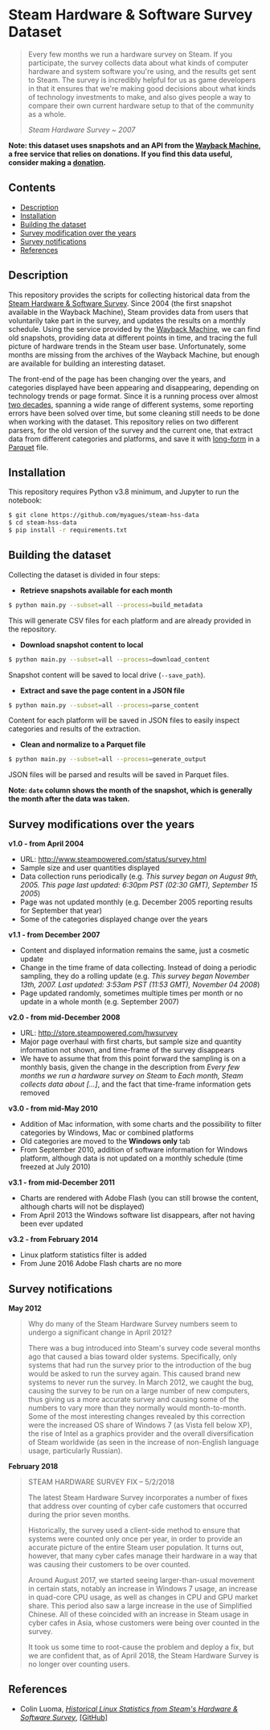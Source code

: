 # Steam Hardware & Software Survey Dataset

> Every few months we run a hardware survey on Steam. If you participate, the survey collects data about what kinds of computer hardware and system software you're using, and the results get sent to Steam. The survey is incredibly helpful for us as game developers in that it ensures that we're making good decisions about what kinds of technology investments to make, and also gives people a way to compare their own current hardware setup to that of the community as a whole.
>
> _Steam Hardware Survey ~ 2007_

__Note: this dataset uses snapshots and an API from the [Wayback Machine](https://web.archive.org), a free service that relies on donations. If you find this data useful, consider making a [donation](https://archive.org/donate/?origin=wbwww-HomeDonateButton).__

## Contents

- [Description](#desc)
- [Installation](#inst)
- [Building the dataset](#dataset-build)
- [Survey modification over the years](#survey-evo)
- [Survey notifications](#survey-not)
- [References](#refs)

<a name="desc" />

## Description

This repository provides the scripts for collecting historical data from the [Steam Hardware & Software Survey](https://store.steampowered.com/hwsurvey). Since 2004 (the first snapshot available in the Wayback Machine), Steam provides data from users that voluntarily take part in the survey, and updates the results on a monthly schedule. Using the service provided by the [Wayback Machine](https://web.archive.org), we can find old snapshots, providing data at different points in time, and tracing the full picture of hardware trends in the Steam user base. Unfortunately, some months are missing from the archives of the Wayback Machine, but enough are available for building an interesting dataset.

The front-end of the page has been changing over the years, and categories displayed have been appearing and disappearing, depending on technology trends or page format. Since it is a running process over almost [two decades](https://arstechnica.com/uncategorized/2004/09/4233-2), spanning a wide range of different systems, some reporting errors have been solved over time, but some cleaning still needs to be done when working with the dataset. This repository relies on two different parsers, for the old version of the survey and the current one, that extract data from different categories and platforms, and save it with [long-form](https://seaborn.pydata.org/tutorial/data_structure.html#long-form-vs-wide-form-data) in a [Parquet](https://parquet.apache.org/documentation/latest) file.

<a name="inst" />

## Installation

This repository requires Python v3.8 minimum, and Jupyter to run the notebook:

```bash
$ git clone https://github.com/myagues/steam-hss-data
$ cd steam-hss-data
$ pip install -r requirements.txt
```

<a name="dataset-build" />

## Building the dataset

Collecting the dataset is divided in four steps:

- __Retrieve snapshots available for each month__

```bash
$ python main.py --subset=all --process=build_metadata
```

This will generate CSV files for each platform and are already provided in the repository.

- __Download snapshot content to local__

```bash
$ python main.py --subset=all --process=download_content
```

Snapshot content will be saved to local drive (`--save_path`).

- __Extract and save the page content in a JSON file__

```bash
$ python main.py --subset=all --process=parse_content
```

Content for each platform will be saved in JSON files to easily inspect categories and results of the extraction.

- __Clean and normalize to a Parquet file__

```bash
$ python main.py --subset=all --process=generate_output
```

JSON files will be parsed and results will be saved in Parquet files.

__Note: `date` column shows the month of the snapshot, which is generally the month after the data was taken.__


<a name="survey-evo" />

## Survey modifications over the years

__v1.0 - from April 2004__

  - URL: http://www.steampowered.com/status/survey.html
  - Sample size and user quantities displayed
  - Data collection runs periodically (e.g. _This survey began on August 9th, 2005. This page last updated: 6:30pm PST (02:30 GMT), September 15 2005_)
  - Page was not updated monthly (e.g. December 2005 reporting results for September that year)
  - Some of the categories displayed change over the years

__v1.1 - from December 2007__

  - Content and displayed information remains the same, just a cosmetic update
  - Change in the time frame of data collecting. Instead of doing a periodic sampling, they do a rolling update (e.g. _This survey began November 13th, 2007. Last updated: 3:53am PST (11:53 GMT), November 04 2008_)
  - Page updated randomly, sometimes multiple times per month or no update in a whole month (e.g. September 2007)

__v2.0 - from mid-December 2008__

  - URL: http://store.steampowered.com/hwsurvey
  - Major page overhaul with first charts, but sample size and quantity information not shown, and time-frame of the survey disappears
  - We have to assume that from this point forward the sampling is on a monthly basis, given the change in the description from _Every few months we run a hardware survey on Steam_ to _Each month, Steam collects data about [...]_, and the fact that time-frame information gets removed

__v3.0 - from mid-May 2010__

  - Addition of Mac information, with some charts and the possibility to filter categories by Windows, Mac or combined platforms
  - Old categories are moved to the __Windows only__ tab
  - From September 2010, addition of software information for Windows platform, although data is not updated on a monthly schedule (time freezed at July 2010)

__v3.1 - from mid-December 2011__

  - Charts are rendered with Adobe Flash (you can still browse the content, although charts will not be displayed)
  - From April 2013 the Windows software list disappears, after not having been ever updated

__v3.2 - from February 2014__

  - Linux platform statistics filter is added
  - From June 2016 Adobe Flash charts are no more

<a name="survey-not" />

## Survey notifications

__May 2012__

> Why do many of the Steam Hardware Survey numbers seem to undergo a significant change in April 2012?
>
> There was a bug introduced into Steam's survey code several months ago that caused a bias toward older systems. Specifically, only systems that had run the survey prior to the introduction of the bug would be asked to run the survey again. This caused brand new systems to never run the survey. In March 2012, we caught the bug, causing the survey to be run on a large number of new computers, thus giving us a more accurate survey and causing some of the numbers to vary more than they normally would month-to-month. Some of the most interesting changes revealed by this correction were the increased OS share of Windows 7 (as Vista fell below XP), the rise of Intel as a graphics provider and the overall diversification of Steam worldwide (as seen in the increase of non-English language usage, particularly Russian). 

__February 2018__

> STEAM HARDWARE SURVEY FIX – 5/2/2018
>
> The latest Steam Hardware Survey incorporates a number of fixes that address over counting of cyber cafe customers that occurred during the prior seven months.
>
> Historically, the survey used a client-side method to ensure that systems were counted only once per year, in order to provide an accurate picture of the entire Steam user population. It turns out, however, that many cyber cafes manage their hardware in a way that was causing their customers to be over counted.
>
> Around August 2017, we started seeing larger-than-usual movement in certain stats, notably an increase in Windows 7 usage, an increase in quad-core CPU usage, as well as changes in CPU and GPU market share. This period also saw a large increase in the use of Simplified Chinese. All of these coincided with an increase in Steam usage in cyber cafes in Asia, whose customers were being over counted in the survey.
>
> It took us some time to root-cause the problem and deploy a fix, but we are confident that, as of April 2018, the Steam Hardware Survey is no longer over counting users.

<a name="refs" />

## References

- Colin Luoma, [_Historical Linux Statistics from Steam's Hardware & Software Survey_](https://www.cluoma.com/?page=blog&id=51), [[GitHub]](https://github.com/cluoma/steam_hws_scraper)

